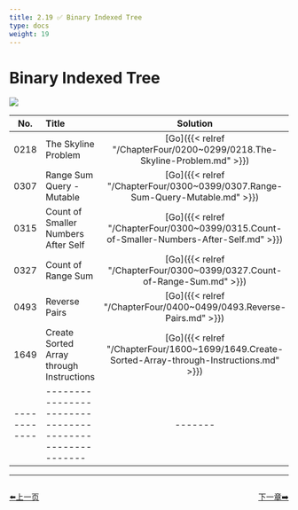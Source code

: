 ```yaml
---
title: 2.19 ✅ Binary Indexed Tree
type: docs
weight: 19
---
```


# Binary Indexed Tree

![](https://img.halfrost.com/Leetcode/Binary_Indexed_Tree.png)

| No.      | Title | Solution | Difficulty | TimeComplexity | SpaceComplexity |Favorite| Acceptance |
|:--------:|:------- | :--------: | :----------: | :----: | :-----: | :-----: |:-----: |
|0218|The Skyline Problem|[Go]({{< relref "/ChapterFour/0200~0299/0218.The-Skyline-Problem.md" >}})|Hard||||36.8%|
|0307|Range Sum Query - Mutable|[Go]({{< relref "/ChapterFour/0300~0399/0307.Range-Sum-Query-Mutable.md" >}})|Medium||||37.1%|
|0315|Count of Smaller Numbers After Self|[Go]({{< relref "/ChapterFour/0300~0399/0315.Count-of-Smaller-Numbers-After-Self.md" >}})|Hard||||42.4%|
|0327|Count of Range Sum|[Go]({{< relref "/ChapterFour/0300~0399/0327.Count-of-Range-Sum.md" >}})|Hard||||36.4%|
|0493|Reverse Pairs|[Go]({{< relref "/ChapterFour/0400~0499/0493.Reverse-Pairs.md" >}})|Hard||||27.3%|
|1649|Create Sorted Array through Instructions|[Go]({{< relref "/ChapterFour/1600~1699/1649.Create-Sorted-Array-through-Instructions.md" >}})|Hard||||36.7%|
|------------|-------------------------------------------------------|-------| ----------------| ---------------|-------------|-------------|-------------|





----------------------------------------------
<div style="display: flex;justify-content: space-between;align-items: center;">
<p><a href="https://books.halfrost.com/leetcode/ChapterTwo/Segment_Tree/">⬅️上一页</a></p>
<p><a href="https://books.halfrost.com/leetcode/ChapterThree/">下一章➡️</a></p>
</div>
